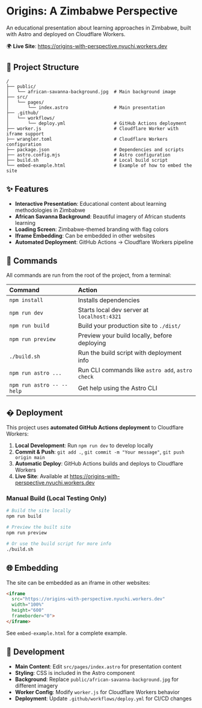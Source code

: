 # Origins: A Zimbabwe Perspective

An educational presentation about learning approaches in Zimbabwe, built with Astro and deployed on Cloudflare Workers.

🌍 **Live Site**: https://origins-with-perspective.nyuchi.workers.dev

## 🚀 Project Structure

```text
/
├── public/
│   └── african-savanna-background.jpg  # Main background image
├── src/
│   └── pages/
│       └── index.astro                 # Main presentation
├── .github/
│   └── workflows/
│       └── deploy.yml                  # GitHub Actions deployment
├── worker.js                           # Cloudflare Worker with iframe support
├── wrangler.toml                       # Cloudflare Workers configuration
├── package.json                        # Dependencies and scripts
├── astro.config.mjs                    # Astro configuration
├── build.sh                            # Local build script
└── embed-example.html                  # Example of how to embed the site
```

## ✨ Features

- **Interactive Presentation**: Educational content about learning methodologies in Zimbabwe
- **African Savanna Background**: Beautiful imagery of African students learning
- **Loading Screen**: Zimbabwe-themed branding with flag colors
- **Iframe Embedding**: Can be embedded in other websites
- **Automated Deployment**: GitHub Actions → Cloudflare Workers pipeline

## 🧞 Commands

All commands are run from the root of the project, from a terminal:

| Command                   | Action                                           |
| :------------------------ | :----------------------------------------------- |
| `npm install`             | Installs dependencies                            |
| `npm run dev`             | Starts local dev server at `localhost:4321`     |
| `npm run build`           | Build your production site to `./dist/`         |
| `npm run preview`         | Preview your build locally, before deploying    |
| `./build.sh`              | Run the build script with deployment info       |
| `npm run astro ...`       | Run CLI commands like `astro add`, `astro check`|
| `npm run astro -- --help` | Get help using the Astro CLI                    |

## � Deployment

This project uses **automated GitHub Actions deployment** to Cloudflare Workers:

1. **Local Development**: Run `npm run dev` to develop locally
2. **Commit & Push**: `git add .`, `git commit -m "Your message"`, `git push origin main`  
3. **Automatic Deploy**: GitHub Actions builds and deploys to Cloudflare Workers
4. **Live Site**: Available at https://origins-with-perspective.nyuchi.workers.dev

### Manual Build (Local Testing Only)
```bash
# Build the site locally
npm run build

# Preview the built site
npm run preview

# Or use the build script for more info
./build.sh
```

## 🌐 Embedding

The site can be embedded as an iframe in other websites:

```html
<iframe 
  src="https://origins-with-perspective.nyuchi.workers.dev" 
  width="100%" 
  height="600"
  frameborder="0">
</iframe>
```

See `embed-example.html` for a complete example.

## 📁 Development

- **Main Content**: Edit `src/pages/index.astro` for presentation content
- **Styling**: CSS is included in the Astro component
- **Background**: Replace `public/african-savanna-background.jpg` for different imagery
- **Worker Config**: Modify `worker.js` for Cloudflare Workers behavior
- **Deployment**: Update `.github/workflows/deploy.yml` for CI/CD changes
